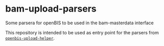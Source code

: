 # bam-upload-parsers

Some parsera for openBIS to be used in the bam-masterdata interface

This repository is intended to be used as entry point for the parsers from [`openbis-upload-helper`](https://github.com/BAMresearch/openbis-upload-helper).


